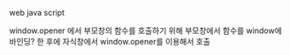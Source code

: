 web java script

window.opener 에서 부모창의 함수를 호출하기 위해 
부모창에서 함수를 window에 바인딩? 한 후에
자식창에서 window.opener를 이용해서 호출